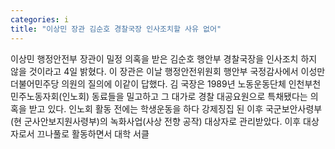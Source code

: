 ```yaml
---
categories: i
title: "이상민 장관 김순호 경찰국장 인사조치할 사유 없어"
---
```

이상민 행정안전부 장관이 밀정 의혹을 받은 김순호 행안부 경찰국장을 인사조치 하지 않을 것이라고 4일 밝혔다. 이 장관은 이날 행정안전위원회 행안부 국정감사에서 이성만 더불어민주당 의원의 질의에 이같이 답했다. 김 국장은 1989년 노동운동단체 인천부천민주노동자회(인노회) 동료들을 밀고하고 그 대가로 경찰 대공요원으로 특채됐다는 의혹을 받고 있다. 인노회 활동 전에는 학생운동을 하다 강제징집 된 이후 국군보안사령부(현 군사안보지원사령부)의 녹화사업(사상 전향 공작) 대상자로 관리받았다. 이후 대상자로서 끄나풀로 활동하면서 대학 서클